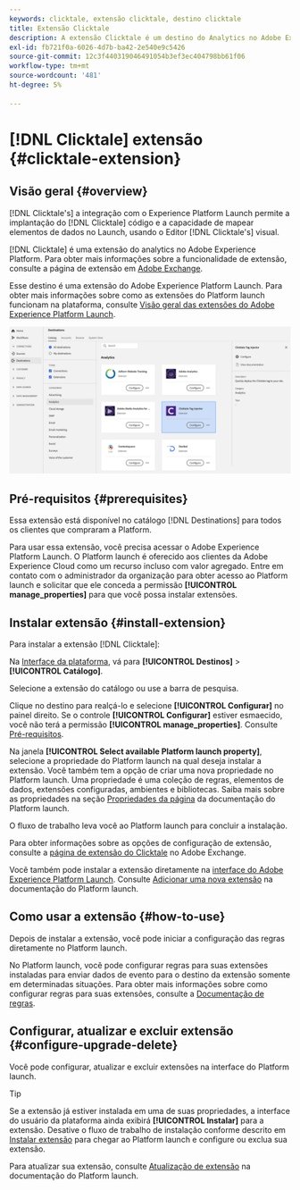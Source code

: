 ```yaml
---
keywords: clicktale, extensão clicktale, destino clicktale
title: Extensão Clicktale
description: A extensão Clicktale é um destino do Analytics no Adobe Experience Platform. Para obter mais informações sobre a funcionalidade de extensão, consulte a página de extensão no Adobe Exchange.
exl-id: fb721f0a-6026-4d7b-ba42-2e540e9c5426
source-git-commit: 12c3f440319046491054b3ef3ec404798bb61f06
workflow-type: tm+mt
source-wordcount: '481'
ht-degree: 5%

---
```


# [!DNL Clicktale] extensão {#clicktale-extension}

## Visão geral {#overview}

[!DNL Clicktale's] a integração com o Experience Platform Launch permite a implantação do  [!DNL Clicktale] código e a capacidade de mapear elementos de dados no Launch, usando o Editor  [!DNL Clicktale's] visual.

[!DNL Clicktale] é uma extensão do analytics no Adobe Experience Platform. Para obter mais informações sobre a funcionalidade de extensão, consulte a página de extensão em [Adobe Exchange](https://exchange.adobe.com/experiencecloud.details.100082.html).

Esse destino é uma extensão do Adobe Experience Platform Launch. Para obter mais informações sobre como as extensões do Platform launch funcionam na plataforma, consulte [Visão geral das extensões do Adobe Experience Platform Launch](../launch-extensions/overview.md).

![Extensão Clicktale](../../assets/catalog/analytics/clicktale/catalog.png)

## Pré-requisitos {#prerequisites}

Essa extensão está disponível no catálogo [!DNL Destinations] para todos os clientes que compraram a Platform.

Para usar essa extensão, você precisa acessar o Adobe Experience Platform Launch. O Platform launch é oferecido aos clientes da Adobe Experience Cloud como um recurso incluso com valor agregado. Entre em contato com o administrador da organização para obter acesso ao Platform launch e solicitar que ele conceda a permissão **[!UICONTROL manage_properties]** para que você possa instalar extensões.

## Instalar extensão {#install-extension}

Para instalar a extensão [!DNL Clicktale]:

Na [Interface da plataforma](http://platform.adobe.com/), vá para **[!UICONTROL Destinos]** > **[!UICONTROL Catálogo]**.

Selecione a extensão do catálogo ou use a barra de pesquisa.

Clique no destino para realçá-lo e selecione **[!UICONTROL Configurar]** no painel direito. Se o controle **[!UICONTROL Configurar]** estiver esmaecido, você não terá a permissão **[!UICONTROL manage_properties]**. Consulte [Pré-requisitos](#prerequisites).

Na janela **[!UICONTROL Select available Platform launch property]**, selecione a propriedade do Platform launch na qual deseja instalar a extensão. Você também tem a opção de criar uma nova propriedade no Platform launch. Uma propriedade é uma coleção de regras, elementos de dados, extensões configuradas, ambientes e bibliotecas. Saiba mais sobre as propriedades na seção [Propriedades da página](../../../tags/ui/administration/companies-and-properties.md#properties-page) da documentação do Platform launch.

O fluxo de trabalho leva você ao Platform launch para concluir a instalação.

Para obter informações sobre as opções de configuração de extensão, consulte a [página de extensão do Clicktale](https://exchange.adobe.com/experiencecloud.details.100082.html) no Adobe Exchange.

Você também pode instalar a extensão diretamente na [interface do Adobe Experience Platform Launch](https://launch.adobe.com/). Consulte [Adicionar uma nova extensão](../../../tags/ui/managing-resources/extensions/overview.md#add-a-new-extension) na documentação do Platform launch.

## Como usar a extensão {#how-to-use}

Depois de instalar a extensão, você pode iniciar a configuração das regras diretamente no Platform launch.

No Platform launch, você pode configurar regras para suas extensões instaladas para enviar dados de evento para o destino da extensão somente em determinadas situações. Para obter mais informações sobre como configurar regras para suas extensões, consulte a [Documentação de regras](../../../tags/ui/managing-resources/rules.md).

## Configurar, atualizar e excluir extensão {#configure-upgrade-delete}

Você pode configurar, atualizar e excluir extensões na interface do Platform launch.

>[!TIP]
>
>Se a extensão já estiver instalada em uma de suas propriedades, a interface do usuário da plataforma ainda exibirá **[!UICONTROL Instalar]** para a extensão. Desative o fluxo de trabalho de instalação conforme descrito em [Instalar extensão](#install-extension) para chegar ao Platform launch e configure ou exclua sua extensão.

Para atualizar sua extensão, consulte [Atualização de extensão](../../../tags/ui/managing-resources/extensions/extension-upgrade.md) na documentação do Platform launch.
